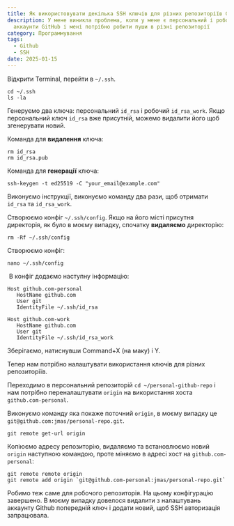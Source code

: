 ```yaml
---
title: Як використовувати декілька SSH ключів для різних репозиторіїв GitHub
description: У мене виникла проблема, коли у мене є персональний і робочий
  аккаунти GitHub і мені потрібно робити пуши в різні репозиторії
category: Программування
tags:
  - Github
  - SSH
date: 2025-01-15
---
```

Відкрити Terminal, перейти в `~/.ssh`.

```
cd ~/.ssh
ls -la
```

Генеруємо два ключа: персональний `id_rsa` і робочий `id_rsa_work`. Якщо персональний ключ `id_rsa` вже присутній, можемо видалити його щоб згенерувати новий.

Команда для **видалення** ключа:

```
rm id_rsa
rm id_rsa.pub
```

Команда для **генерації** ключа:

```
ssh-keygen -t ed25519 -C "your_email@example.com"
```

Виконуємо інструкції, виконуємо команду два рази, щоб отримати  `id_rsa` та `id_rsa_work`.

Створюємо конфіг `~/.ssh/config`. Якщо на його місті присутня директорія, як було в моєму випадку, спочатку **видаляємо** директорію:

```
rm -Rf ~/.ssh/config
```

Створюємо конфіг:

```
nano ~/.ssh/config
```

 В конфіг додаємо наступну інформацію:
 
 ```
 Host github.com-personal
	HostName github.com
	User git
	IdentityFile ~/.ssh/id_rsa

Host github.com-work
	HostName github.com
	User git
	IdentityFile ~/.ssh/id_rsa_work
 ```
 
 Зберігаємо, натиснувши Command+X (на маку) і Y.
 
 Тепер нам потрібно налаштувати використання ключів для різних репозиторіїв.
 
 Переходимо в персональний репозиторій `cd ~/personal-github-repo` і нам потрібно переналаштувати `origin` на використання хоста `github.com-personal`.
 
Виконуємо команду яка покаже поточний `origin`, в моєму випадку це `git@github.com:jmas/personal-repo.git`.

```
git remote get-url origin
```

Копіюємо адресу репозиторію, видаляємо та встановлюємо новий `origin` наступною командою, проте міняємо в адресі хост на `github.com-personal`:

```
git remote remote origin
git remote add origin `git@github.com-personal:jmas/personal-repo.git`
```

Робимо теж саме для робочого репозиторія. На цьому конфігурацію завершено. В моєму випадку довелося видалити з налаштувань аккаунту Github попередній ключ і додати новий, щоб SSH авторизація запрацювала.